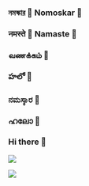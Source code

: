 ### নমস্কার 🙏 Nomoskar 🙏 
### नमस्ते 🙏 Namaste 🙏
### வணக்கம் 🙏
### హలో 🙏
### ನಮಸ್ಕಾರ 🙏
### ഹലോ 🙏
### Hi there 👋

<a href=""> <img align="center" src="https://github-readme-stats.vercel.app/api?username=d-jana&show_icons=true&theme=algolia&line_height=40&hide=css"/> </a>

<a href=""> <img align="center" src="https://github-readme-stats.vercel.app/api/top-langs/?username=d-jana&layout=compact&line_height=40&hide=css"/> </a>

   
<!--
**d-jana/d-jana** is a ✨ _special_ ✨ repository because its `README.md` (this file) appears on your GitHub profile.

Here are some ideas to get you started:

- 🔭 I’m currently working on ...
- 🌱 I’m currently learning ...
- 👯 I’m looking to collaborate on ...
- 🤔 I’m looking for help with ...
- 💬 Ask me about ...
- 📫 How to reach me: ...
- 😄 Pronouns: ...
- ⚡ Fun fact: ...
-->
